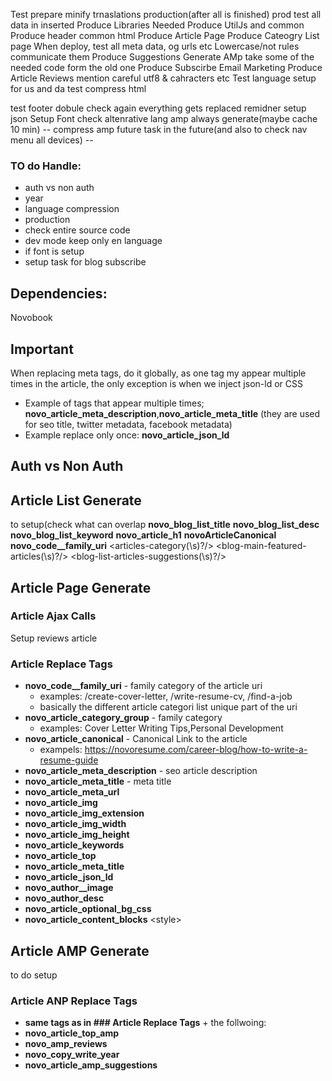 Test prepare minify trnaslations production(after all is finished)
prod test all data in inserted
Produce Libraries Needed
Produce UtilJs and common
Produce header common html
Produce Article Page
Produce Cateogry List page
When deploy, test all meta data, og urls etc
Lowercase/not rules communicate them
Produce Suggestions
Generate AMp take some of the needed code form the old one
Produce Subscirbe Email Marketing
Produce Article Reviews
mention careful utf8 & cahracters etc
Test language setup for us and da
test compress html

test footer
dobule check again everything gets replaced
remidner setup json
Setup Font
check altenrative lang
amp always generate(maybe cache 10 min)
-- compress amp future task in the future(and also to check nav menu all devices) --
### TO do Handle:
- auth vs non auth
- year
- language compression
- production
- check entire source code
- dev mode keep only en language
- if font is setup
- setup task for blog subscribe

## Dependencies:
Novobook
## Important
When replacing meta tags, do it globally, as one tag my appear multiple times in the article, the only exception is when we inject json-ld or CSS
- Example of tags that appear multiple times; **__novo_article_meta_description__**,**__novo_article_meta_title__** (they are used for seo title, twitter metadata, facebook metadata)
- Example replace only once: **__novo_article_json_ld__**

## Auth vs Non Auth

## Article List Generate
to setup(check what can overlap
__novo_blog_list_title__
__novo_blog_list_desc__
__novo_blog_list_keyword__
__novo_article_h1__
__novoArticleCanonical__
__novo_code__family_uri__
<articles\-category(\s)?\/\>
<blog\-main\-featured\-articles(\s)?\/\>
<blog\-list\-articles\-suggestions(\s)?\/\>


## Article Page Generate

### Article Ajax Calls

Setup reviews article

### Article Replace Tags

- **__novo_code__family_uri__** - family category of the article uri
   - examples: /create-cover-letter, /write-resume-cv, /find-a-job
   - basically the different article categori list unique part of the uri
- **__novo_article_category_group__** - family category
   - examples: Cover Letter Writing Tips,Personal Development
- **__novo_article_canonical__** - Canonical Link to the article
   - exampels: https://novoresume.com/career-blog/how-to-write-a-resume-guide
- **__novo_article_meta_description__** - seo article description
- **__novo_article_meta_title__** - meta title
- **__novo_article_meta_url__** 
- **__novo_article_img__**
- **__novo_article_img_extension__** 
- **__novo_article_img_width__**
- **__novo_article_img_height__**
- **__novo_article_keywords__**
- **__novo_article_top__**
- **__novo_article_meta_title__**
- **__novo_article_json_ld__**
- **__novo_author__image__**
- **__novo_author_desc__**
- **__novo_article_optional_bg_css__**
- **__novo_article_content_blocks__**
<style\>






## Article AMP Generate
to do setup

### Article ANP Replace Tags

- **same tags as in ### Article Replace Tags** + the follwoing:
- **__novo_article_top_amp__**
- **__novo_amp_reviews__**
- **__novo_copy_write_year__**
- **__novo_article_amp_suggestions__**
